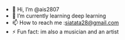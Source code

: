 - 👋 Hi, I’m @ais2807
- 🌱 I’m currently learning deep learning
- 📫 How to reach me :siatata28@gmail.com
- ⚡ Fun fact: im also a musician and an artist

<!---
ais2807/ais2807 is a ✨ special ✨ repository because its `README.md` (this file) appears on your GitHub profile.
You can click the Preview link to take a look at your changes.
--->
